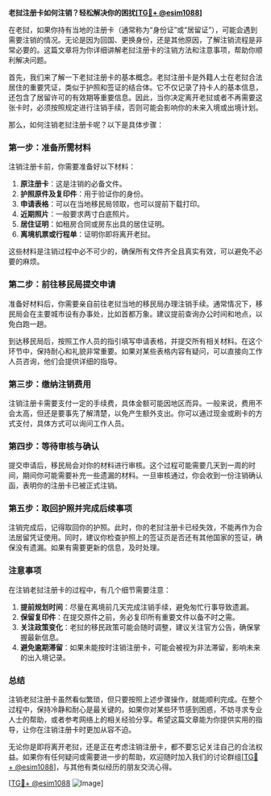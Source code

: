 **老挝注册卡如何注销？轻松解决你的困扰[[TG💪+ @esim1088](https://t.me/s/esim1088)]**

在老挝，如果你持有当地的注册卡（通常称为“身份证”或“居留证”），可能会遇到需要注销的情况。无论是因为回国、更换身份，还是其他原因，了解注销流程是非常必要的。这篇文章将为你详细讲解老挝注册卡的注销方法和注意事项，帮助你顺利解决问题。

首先，我们来了解一下老挝注册卡的基本概念。老挝注册卡是外籍人士在老挝合法居住的重要凭证，类似于护照和签证的结合体。它不仅记录了持卡人的基本信息，还包含了居留许可的有效期等重要信息。因此，当你决定离开老挝或者不再需要这张卡时，必须按照规定进行注销手续，否则可能会影响你的未来入境或出境计划。

那么，如何注销老挝注册卡呢？以下是具体步骤：

### 第一步：准备所需材料

注销注册卡前，你需要准备好以下材料：
1. **原注册卡**：这是注销的必备文件。
2. **护照原件及复印件**：用于验证你的身份。
3. **申请表格**：可以在当地移民局领取，也可以提前下载打印。
4. **近期照片**：一般要求两寸白底照片。
5. **居住证明**：如租房合同或房东出具的居住证明。
6. **离境机票或行程单**：证明你即将离开老挝。

这些材料是注销过程中必不可少的，确保所有文件齐全且真实有效，可以避免不必要的麻烦。

### 第二步：前往移民局提交申请

准备好材料后，你需要亲自前往老挝当地的移民局办理注销手续。通常情况下，移民局会在主要城市设有办事处，比如首都万象。建议提前查询办公时间和地点，以免白跑一趟。

到达移民局后，按照工作人员的指引填写申请表格，并提交所有相关材料。在这个环节中，保持耐心和礼貌非常重要。如果对某些表格内容有疑问，可以直接向工作人员咨询，他们会提供详细的指导。

### 第三步：缴纳注销费用

注销注册卡需要支付一定的手续费，具体金额可能因地区而异。一般来说，费用不会太高，但还是要事先了解清楚，以免产生额外支出。你可以通过现金或刷卡的方式支付，具体方式可以询问工作人员。

### 第四步：等待审核与确认

提交申请后，移民局会对你的材料进行审核。这个过程可能需要几天到一周的时间，期间你可能需要补充一些遗漏的材料。一旦审核通过，你会收到一份注销确认函，表明你的注册卡已被正式注销。

### 第五步：取回护照并完成后续事项

注销完成后，记得取回你的护照。此时，你的老挝注册卡已经失效，不能再作为合法居留凭证使用。同时，建议你检查护照上的签证页是否还有其他国家的签证，确保没有遗漏。如果有需要更新的信息，及时处理。

### 注意事项

在注销老挝注册卡的过程中，有几个细节需要注意：
1. **提前规划时间**：尽量在离境前几天完成注销手续，避免匆忙行事导致遗漏。
2. **保留复印件**：在提交原件之前，务必复印所有重要文件以备不时之需。
3. **关注政策变化**：老挝的移民政策可能会随时调整，建议关注官方公告，确保掌握最新信息。
4. **避免逾期滞留**：如果未能按时注销注册卡，可能会被视为非法滞留，影响未来的出入境记录。

### 总结

注销老挝注册卡虽然看似繁琐，但只要按照上述步骤操作，就能顺利完成。在整个过程中，保持冷静和耐心是最关键的。如果你对某些环节感到困惑，不妨寻求专业人士的帮助，或者参考网络上的相关经验分享。希望这篇文章能为你提供实用的指导，让你在注销注册卡时更加从容不迫。

无论你是即将离开老挝，还是正在考虑注销注册卡，都不要忘记关注自己的合法权益。如果你有任何疑问或需要进一步的帮助，欢迎随时加入我们的讨论群组[[TG💪+ @esim1088](https://t.me/s/esim1088)]，与其他有类似经历的朋友交流心得。

[[TG💪+ @esim1088](https://t.me/s/esim1088) ![Image](https://i.postimg.cc/4NQfJmqS/Snipaste-2025-05-13-00-14-12.png)]